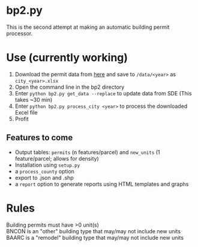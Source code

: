 # bp2.py

This is the second attempt at making an automatic building permit processor.

# Use (currently working)

1. Download the permit data from [here](http://cpdbprod/ReportServer/Pages/ReportViewer.aspx?%2fLand%2fStatistics%2fNew+Construction+Report&rs:Command=Render) and save to `/data/<year>` as `city_<year>.xlsx`  
2. Open the command line in the bp2 directory  
3. Enter `python bp2.py get_data --replace` to update data from SDE (This takes ~30 min)  
4. Enter `python bp2.py process_city <year>` to process the downloaded Excel file  
5. Profit  

## Features to come

* Output tables: `permits` (n features/parcel) and `new_units` (1 feature/parcel; allows for density)  
* Installation using `setup.py`  
* a `process_county` option  
* export to .json and .shp
* a `report` option to generate reports using HTML templates and graphs  

# Rules
Building permits must have >0 unit(s)  
BNCON is an "other" building type that may/may not include new units 
BAARC is a "remodel" building type that may/may not include new units